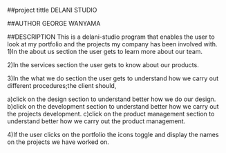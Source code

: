 ##project tittle
DELANI STUDIO

##AUTHOR 
GEORGE WANYAMA

##DESCRIPTION
This is a delani-studio program that enables the user to look at my portfolio and the projects my company has been involved with. 1)In the about us section the user gets to learn more about our team.

2)In the services section the user gets to know about our products.

3)In the what we do section the user gets to understand how we carry out different procedures;the client should,

a)click on the design section to understand better how we do our design. b)click on the development section to understand better how we carry out the projects development. c)click on the product management section to understand better how we carry out the product management.

4)If the user clicks on the portfolio the icons toggle and display the names on the projects we have worked on.


